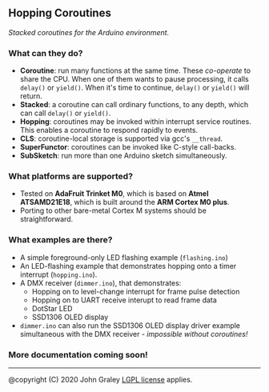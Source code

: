 ## Hopping Coroutines

_Stacked coroutines for the Arduino environment._

### What can they do?
 - **Coroutine**: run many functions at the same time. These 
   _co-operate_ to share the CPU. When one of them wants to pause 
   processing, it calls `delay()` or `yield()`. When it's time to 
   continue, `delay()` or `yield()` will return.
 - **Stacked**: a coroutine can call ordinary functions, to any depth, 
   which can call `delay()` or `yield()`.
 - **Hopping**: coroutines may be invoked within interrupt service 
   routines. This enables a coroutine to respond rapidly to events.
 - **CLS**: coroutine-local storage is supported via gcc's `__thread`. 
 - **SuperFunctor**: coroutines can be invoked like C-style call-backs. 
 - **SubSketch**: run more than one Arduino sketch simultaneously.

### What platforms are supported?
 - Tested on **AdaFruit Trinket M0**, which is based on **Atmel 
   ATSAMD21E18**, which is built around the **ARM Cortex M0 plus**.
 - Porting to other bare-metal Cortex M systems should be 
   straightforward.

### What examples are there?
 - A simple foreground-only LED flashing example (`flashing.ino`)
 - An LED-flashing example that demonstrates hopping onto a timer 
   interrupt (`hopping.ino`).
 - A DMX receiver (`dimmer.ino`), that demonstrates:
   - Hopping on to level-change interrupt for frame pulse detection
   - Hopping on to UART receive interupt to read frame data 
   - DotStar LED
   - SSD1306 OLED display
 - `dimmer.ino` can also run the SSD1306 OLED display driver example 
   simultaneous with the DMX receiver - _impossible without
   coroutines!_

### More documentation coming soon!

------------------   
@copyright (C) 2020 John Graley [LGPL license](license.md) applies.
